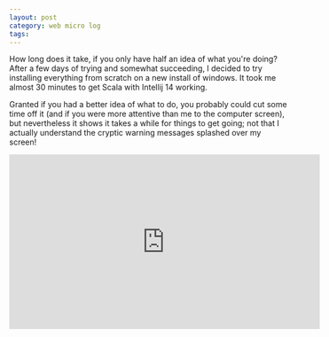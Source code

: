 ```yaml
---
layout: post
category: web micro log
tags:
---
```


How long does it take, if you only have half an idea of what you're doing? After a few days of trying and somewhat succeeding, I decided to try installing everything from scratch on a new install of windows. It took me almost 30 minutes to get Scala with Intellij 14 working.

Granted if you had a better idea of what to do, you probably could cut some time off it (and if you were more attentive than me to the computer screen), but nevertheless it shows it takes a while for things to get going; not that I actually understand the cryptic warning messages splashed over my screen!

<iframe width="560" height="315" src="https://www.youtube.com/embed/a4nwd_68Af8" frameborder="0" allowfullscreen></iframe>
